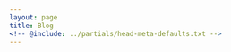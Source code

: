 ```yaml
---
layout: page
title: Blog
<!-- @include: ../partials/head-meta-defaults.txt -->
---
```

<script setup>
import Blog from '../components/Blog.vue'
</script>

<suspense>
    <Blog></Blog>
</suspense>
